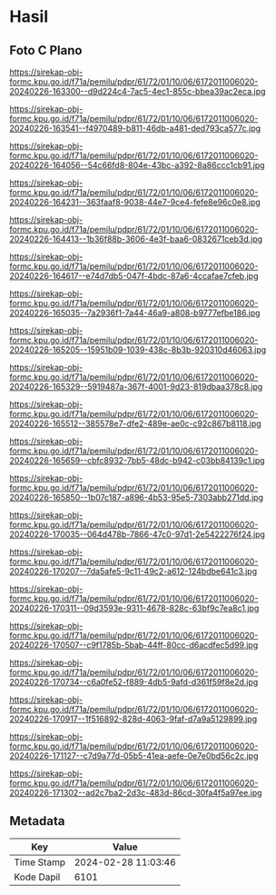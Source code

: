 # Hasil

## Foto C Plano

https://sirekap-obj-formc.kpu.go.id/f71a/pemilu/pdpr/61/72/01/10/06/6172011006020-20240226-163300--d9d224c4-7ac5-4ec1-855c-bbea39ac2eca.jpg

https://sirekap-obj-formc.kpu.go.id/f71a/pemilu/pdpr/61/72/01/10/06/6172011006020-20240226-163541--f4970489-b811-46db-a481-ded793ca577c.jpg

https://sirekap-obj-formc.kpu.go.id/f71a/pemilu/pdpr/61/72/01/10/06/6172011006020-20240226-164056--54c66fd8-804e-43bc-a392-8a86ccc1cb91.jpg

https://sirekap-obj-formc.kpu.go.id/f71a/pemilu/pdpr/61/72/01/10/06/6172011006020-20240226-164231--363faaf8-9038-44e7-9ce4-fefe8e96c0e8.jpg

https://sirekap-obj-formc.kpu.go.id/f71a/pemilu/pdpr/61/72/01/10/06/6172011006020-20240226-164413--1b36f88b-3606-4e3f-baa6-0832671ceb3d.jpg

https://sirekap-obj-formc.kpu.go.id/f71a/pemilu/pdpr/61/72/01/10/06/6172011006020-20240226-164617--e74d7db5-047f-4bdc-87a6-4ccafae7cfeb.jpg

https://sirekap-obj-formc.kpu.go.id/f71a/pemilu/pdpr/61/72/01/10/06/6172011006020-20240226-165035--7a2936f1-7a44-46a9-a808-b9777efbe186.jpg

https://sirekap-obj-formc.kpu.go.id/f71a/pemilu/pdpr/61/72/01/10/06/6172011006020-20240226-165205--15951b09-1039-438c-8b3b-920310d46063.jpg

https://sirekap-obj-formc.kpu.go.id/f71a/pemilu/pdpr/61/72/01/10/06/6172011006020-20240226-165329--5919487a-367f-4001-9d23-819dbaa378c8.jpg

https://sirekap-obj-formc.kpu.go.id/f71a/pemilu/pdpr/61/72/01/10/06/6172011006020-20240226-165512--385578e7-dfe2-489e-ae0c-c92c867b8118.jpg

https://sirekap-obj-formc.kpu.go.id/f71a/pemilu/pdpr/61/72/01/10/06/6172011006020-20240226-165659--cbfc8932-7bb5-48dc-b942-c03bb84139c1.jpg

https://sirekap-obj-formc.kpu.go.id/f71a/pemilu/pdpr/61/72/01/10/06/6172011006020-20240226-165850--1b07c187-a896-4b53-95e5-7303abb271dd.jpg

https://sirekap-obj-formc.kpu.go.id/f71a/pemilu/pdpr/61/72/01/10/06/6172011006020-20240226-170035--064d478b-7866-47c0-97d1-2e5422276f24.jpg

https://sirekap-obj-formc.kpu.go.id/f71a/pemilu/pdpr/61/72/01/10/06/6172011006020-20240226-170207--7da5afe5-9c11-49c2-a612-124bdbe641c3.jpg

https://sirekap-obj-formc.kpu.go.id/f71a/pemilu/pdpr/61/72/01/10/06/6172011006020-20240226-170311--09d3593e-9311-4678-828c-63bf9c7ea8c1.jpg

https://sirekap-obj-formc.kpu.go.id/f71a/pemilu/pdpr/61/72/01/10/06/6172011006020-20240226-170507--c9f1785b-5bab-44ff-80cc-d6acdfec5d99.jpg

https://sirekap-obj-formc.kpu.go.id/f71a/pemilu/pdpr/61/72/01/10/06/6172011006020-20240226-170734--c6a0fe52-f889-4db5-9afd-d361f59f8e2d.jpg

https://sirekap-obj-formc.kpu.go.id/f71a/pemilu/pdpr/61/72/01/10/06/6172011006020-20240226-170917--1f516892-828d-4063-9faf-d7a9a5129899.jpg

https://sirekap-obj-formc.kpu.go.id/f71a/pemilu/pdpr/61/72/01/10/06/6172011006020-20240226-171127--c7d9a77d-05b5-41ea-aefe-0e7e0bd56c2c.jpg

https://sirekap-obj-formc.kpu.go.id/f71a/pemilu/pdpr/61/72/01/10/06/6172011006020-20240226-171302--ad2c7ba2-2d3c-483d-86cd-30fa4f5a97ee.jpg


## Metadata

| Key        | Value               |
| ---------- | ------------------- |
| Time Stamp | 2024-02-28 11:03:46 |
| Kode Dapil | 6101                |



